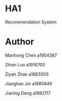 # HA1
Recommendation System
# Author
Manhong Chen	a1904387

Zihan Luo	a1916700

Ziyan Zhao	a1883303

Jianghao Jin	a1880849

Jianing Dang	a1882117
